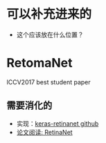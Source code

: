 
# 可以补充进来的

- 这个应该放在什么位置？

# RetomaNet

ICCV2017 best student paper



## 需要消化的

- 实现：[keras-retinanet github](https://github.com/fizyr/keras-retinanet)
- [论文阅读: RetinaNet](https://blog.csdn.net/JNingWei/article/details/80038594)
